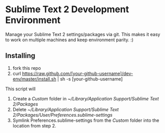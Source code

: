 Sublime Text 2 Development Environment
======================================

Manage your Sublime Text 2 settings/packages via git. This makes it easy to work on
multiple machines and keep environment parity. :)

Installing
----------
1. fork this repo
2. curl https://raw.github.com/[your-github-username]/dev-env/master/install.sh | sh -s [your-github-username]

This script will 

1. Create a *Custom* folder in *~/Library/Application Support/Sublime Text 2/Packages* 
2. Delete *~/Library/Application Support/Sublime Text 2/Packages/User/Preferences.sublime-settings* 
3. Symlink Preferences.sublime-settings from the *Custom* folder into the location from step 2.